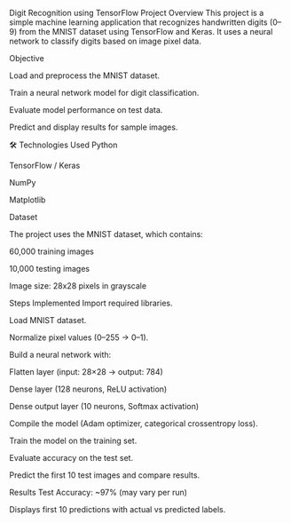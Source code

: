 Digit Recognition using TensorFlow
 Project Overview
This project is a simple machine learning application that recognizes handwritten digits (0–9) from the MNIST dataset using TensorFlow and Keras.
It uses a neural network to classify digits based on image pixel data.


Objective

Load and preprocess the MNIST dataset.

Train a neural network model for digit classification.

Evaluate model performance on test data.

Predict and display results for sample images.

🛠️ Technologies Used
Python

TensorFlow / Keras

NumPy

Matplotlib

Dataset

The project uses the MNIST dataset, which contains:

60,000 training images

10,000 testing images

Image size: 28x28 pixels in grayscale

Steps Implemented
Import required libraries.

Load MNIST dataset.

Normalize pixel values (0–255 → 0–1).

Build a neural network with:

Flatten layer (input: 28×28 → output: 784)

Dense layer (128 neurons, ReLU activation)

Dense output layer (10 neurons, Softmax activation)

Compile the model (Adam optimizer, categorical crossentropy loss).

Train the model on the training set.

Evaluate accuracy on the test set.

Predict the first 10 test images and compare results.

Results
Test Accuracy: ~97% (may vary per run)

Displays first 10 predictions with actual vs predicted labels.
